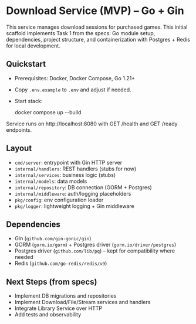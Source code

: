 # Download Service (MVP) – Go + Gin

This service manages download sessions for purchased games. This initial scaffold implements Task 1 from the specs: Go module setup, dependencies, project structure, and containerization with Postgres + Redis for local development.

## Quickstart

- Prerequisites: Docker, Docker Compose, Go 1.21+
- Copy `.env.example` to `.env` and adjust if needed.
- Start stack:

    docker compose up --build

Service runs on http://localhost:8080 with GET /health and GET /ready endpoints.

## Layout

- `cmd/server`: entrypoint with Gin HTTP server
- `internal/handlers`: REST handlers (stubs for now)
- `internal/services`: business logic (stubs)
- `internal/models`: data models
- `internal/repository`: DB connection (GORM + Postgres)
- `internal/middleware`: auth/logging placeholders
- `pkg/config`: env configuration loader
- `pkg/logger`: lightweight logging + Gin middleware

## Dependencies

- Gin (`github.com/gin-gonic/gin`)
- GORM (`gorm.io/gorm`) + Postgres driver (`gorm.io/driver/postgres`)
- Postgres driver (`github.com/lib/pq`) – kept for compatibility where needed
- Redis (`github.com/go-redis/redis/v9`)

## Next Steps (from specs)

- Implement DB migrations and repositories
- Implement Download/File/Stream services and handlers
- Integrate Library Service over HTTP
- Add tests and observability

